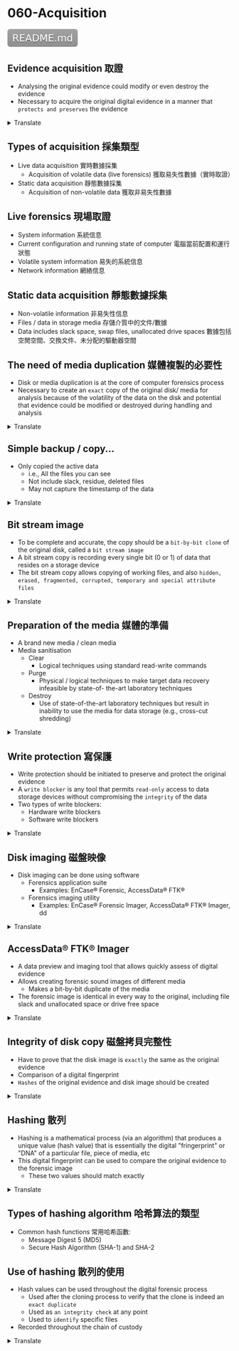 # 060-Acquisition

[![](README.svg)](README.md)

## Evidence acquisition 取證

* Analysing the original evidence could modify or even destroy the evidence
* Necessary to acquire the original digital evidence in a manner that `protects and preserves` the evidence
<details>
<summary>Translate</summary>
<p>

* 分析原始證據可能會修改甚至破壞證據
* 必須以`保護和保存`證據的方式獲取原始數字證據
</p>
</details>  

## Types of acquisition 採集類型

* Live data acquisition 實時數據採集
  + Acquisition of volatile data (live forensics) 獲取易失性數據（實時取證）
* Static data acquisition 靜態數據採集
  + Acquisition of non-volatile data 獲取非易失性數據

## Live forensics 現場取證

* System information 系統信息
* Current configuration and running state of computer 電腦當前配置和運行狀態
* Volatile system information 易失的系統信息
* Network information 網絡信息

## Static data acquisition 靜態數據採集

* Non-volatile information 非易失性信息
* Files / data in storage media 存儲介質中的文件/數據
* Data includes slack space, swap files, unallocated drive spaces 數據包括空閒空間、交換文件、未分配的驅動器空間

## The need of media duplication 媒體複製的必要性

* Disk or media duplication is at the core of computer forensics process
* Necessary to create an `exact` copy of the original disk/ media for analysis because of the volatility of the data on the disk and potential that evidence could be modified or destroyed during handling and analysis
<details>
<summary>Translate</summary>
<p>

* 磁盤或媒體複製是計算機取證過程的核心
* 必須創建原始磁盤/媒體的`精確`副本以供分析, 因為磁盤上數據的易失性以及在處理和分析過程中證據可能被修改或破壞的可能性
</p>
</details>  

## Simple backup / copy...

* Only copied the active data
  + i.e., All the files you can see
  + Not include slack, residue, deleted files
  + May not capture the timestamp of the data
<details>
<summary>Translate</summary>
<p>

* 只複製活動數據
   * 即, 您可以看到的所有文件
   * 不包括鬆弛、殘留、刪除的文件
   * 可能無法捕獲數據的時間戳
</p>
</details> 

## Bit stream image

* To be complete and accurate, the copy should be a `bit-by-bit clone` of the original disk, called a `bit stream image`
* A bit stream copy is recording every single bit (0 or 1) of data that resides on a storage device
* The bit stream copy allows copying of working files, and also `hidden, erased, fragmented, corrupted, temporary and special attribute files`
<details>
<summary>Translate</summary>
<p>

* 為了完整和準確, 副本應該是原始磁盤的`逐位克隆`, 稱為`位流圖像`
* 位流副本記錄駐留在存儲設備上的數據的每一位（0 或 1）
* 比特流複製允許複製工作文件, 也允許複製`隱藏、擦除、碎片化、損壞、臨時和特殊屬性文件`
</p>
</details> 

## Preparation of the media 媒體的準備

* A brand new media / clean media
* Media sanitisation
  + Clear
    - Logical techniques using standard read-write commands
  + Purge
    - Physical / logical techniques to make target data recovery infeasible by state-of- the-art laboratory techniques
  + Destroy
    - Use of state-of-the-art laboratory techniques but result in inability to use the media for data storage (e.g., cross-cut shredding)
<details>
<summary>Translate</summary>
<p>

* 全新的媒體/乾淨的媒體
* 媒體消毒
   * 清除

     - 使用標準讀寫命令的邏輯技術

   * 清除

     - 通過最先進的實驗室技術使目標數據恢復不可行的物理/邏輯技術

   * 破壞

     - 使用最先進的實驗室技術, 但導致無法使用介質進行數據存儲（例如, 橫切切碎）

</p>
</details> 

## Write protection 寫保護

* Write protection should be initiated to preserve and protect the original evidence
* A `write blocker` is any tool that permits `read-only` access to data storage devices without compromising the `integrity` of the data
* Two types of write blockers:
  + Hardware write blockers
  + Software write blockers
<details>
<summary>Translate</summary>
<p>

* 應啟動寫保護以保存和保護原始證據
* `寫阻止程序`是允許對數據存儲設備進行`只讀`訪問而不損害數據`完整性`的任何工具
* 兩種寫攔截器：
   * 硬件寫攔截器
   * 軟件寫攔截器 
</p>
</details> 

## Disk imaging 磁盤映像

* Disk imaging can be done using software
  + Forensics application suite
    - Examples: EnCase® Forensic, AccessData® FTK®
  + Forensics imaging utility
    - Examples: EnCase® Forensic Imager, AccessData® FTK® Imager, dd
<details>
<summary>Translate</summary>
<p>

* 磁盤映像可以使用軟件完成
   * 取證應用套件

     - 示例：EnCase® Forensic, AccessData® FTK®

   * 取證成像實用程序

     - 示例：EnCase® Forensic Imager, AccessData® FTK® Imager, dd

</p>
</details> 

## AccessData® FTK® Imager

* A data preview and imaging tool that allows quickly assess of digital evidence
* Allows creating forensic sound images of different media
  + Makes a bit-by-bit duplicate of the media
* The forensic image is identical in every way to the original, including file slack and unallocated space or drive free space
<details>
<summary>Translate</summary>
<p>

* 一種數據預覽和成像工具, 可以快速評估數字證據
* 允許創建不同媒體的法醫聲像
   * 逐位複制媒體
* 取證圖像在各方面都與原始圖像相同, 包括文件鬆弛和未分配空間或驅動器可用空間
</p>
</details> 

## Integrity of disk copy 磁盤拷貝完整性

* Have to prove that the disk image is `exactly` the same as the original evidence
* Comparison of a digital fingerprint
* `Hashes` of the original evidence and disk image should be created
<details>
<summary>Translate</summary>
<p>

* 必須證明磁盤映像與原始證據`完全`相同
* 數字指紋的比較
* 應創建原始證據和磁盤映像的`哈希值`
</p>
</details> 

## Hashing 散列

* Hashing is a mathematical process (via an algorithm) that produces a unique value (hash value) that is essentially the digital "fringerprint" or "DNA" of a particular file, piece of media, etc
* This digital fingerprint can be used to compare the original evidence to the forensic image
  + These two values should match exactly
<details>
<summary>Translate</summary>
<p>

* 散列是一個數學過程（通過算法）, 它產生一個獨特的值（散列值）, 它本質上是特定文件、媒體等的數字"邊緣印記"或"DNA"
* 此數字指紋可用於將原始證據與法醫圖像進行比較
   * 這兩個值應該完全匹配
</p>
</details> 

## Types of hashing algorithm 哈希算法的類型

* Common hash functions 常用哈希函數: 
  + Message Digest 5 (MD5)
  + Secure Hash Algorithm (SHA-1) and SHA-2

## Use of hashing 散列的使用

* Hash values can be used throughout the digital forensic process
  + Used after the cloning process to verify that the clone is indeed an `exact duplicate`
  + Used as `an integrity check` at any point
  + Used to `identify` specific files
* Recorded throughout the chain of custody
<details>
<summary>Translate</summary>
<p>

* 哈希值可用於整個數字取證過程
   * 在克隆過程之後用於驗證克隆確實是 `完全重複` 的
   * 在任何時候用作 `完整性檢查`

   * 用於 `識別` 特定文件
* 在整個監管鏈中記錄
</p>
</details> 
